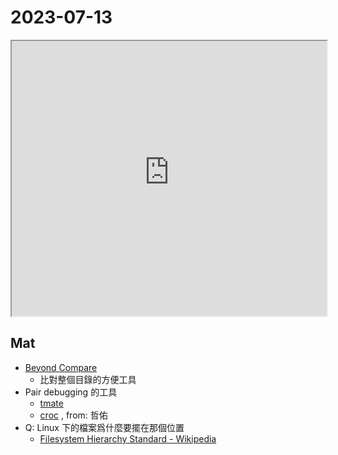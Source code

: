 # 2023-07-13

<iframe src="https://photos.hackingthursday.org/2023-07-13" width="100%" height="440px"></iframe>


## Mat

- [Beyond Compare](https://www.scootersoftware.com/)
    - 比對整個目錄的方便工具
- Pair debugging 的工具
    - [tmate](https://tmate.io/)
    - [croc](https://schollz.com/tinker/croc6/) , from: 哲佑
- Q: Linux 下的檔案爲什麼要擺在那個位置
    - [Filesystem Hierarchy Standard - Wikipedia](https://en.wikipedia.org/wiki/Filesystem_Hierarchy_Standard)
